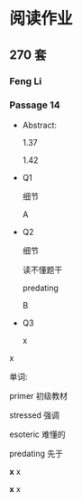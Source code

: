 # 阅读作业

## 270 套

### Feng Li

### Passage 14

* Abstract: 

  1.37

  1.42

* Q1

  细节

  A
  

* Q2

  细节

  读不懂题干

  predating 

  B

* Q3

  x

  

x

单词:

primer	初级教材

stressed	强调

esoteric	难懂的

predating	先于



__x__ x

__x__ x











